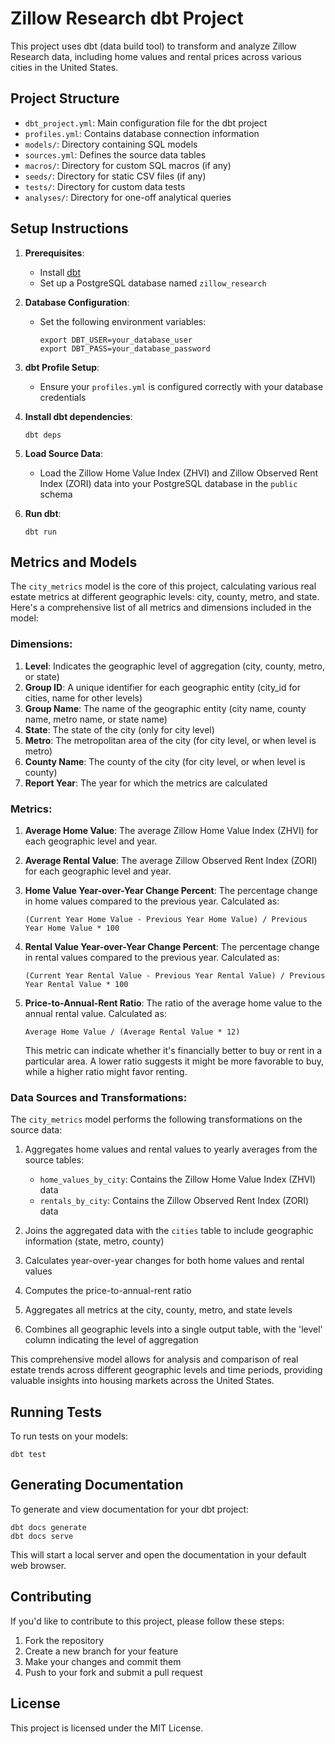 # Zillow Research dbt Project

This project uses dbt (data build tool) to transform and analyze Zillow Research data, including home values and rental prices across various cities in the United States.

## Project Structure

- `dbt_project.yml`: Main configuration file for the dbt project
- `profiles.yml`: Contains database connection information
- `models/`: Directory containing SQL models
- `sources.yml`: Defines the source data tables
- `macros/`: Directory for custom SQL macros (if any)
- `seeds/`: Directory for static CSV files (if any)
- `tests/`: Directory for custom data tests
- `analyses/`: Directory for one-off analytical queries

## Setup Instructions

1. **Prerequisites**:
   - Install [dbt](https://docs.getdbt.com/docs/installation)
   - Set up a PostgreSQL database named `zillow_research`

2. **Database Configuration**:
   - Set the following environment variables:
     ```
     export DBT_USER=your_database_user
     export DBT_PASS=your_database_password
     ```

3. **dbt Profile Setup**:
   - Ensure your `profiles.yml` is configured correctly with your database credentials

4. **Install dbt dependencies**:
   ```
   dbt deps
   ```

5. **Load Source Data**:
   - Load the Zillow Home Value Index (ZHVI) and Zillow Observed Rent Index (ZORI) data into your PostgreSQL database in the `public` schema

6. **Run dbt**:
   ```
   dbt run
   ```

## Metrics and Models

The `city_metrics` model is the core of this project, calculating various real estate metrics at different geographic levels: city, county, metro, and state. Here's a comprehensive list of all metrics and dimensions included in the model:

### Dimensions:

1. **Level**: Indicates the geographic level of aggregation (city, county, metro, or state)
2. **Group ID**: A unique identifier for each geographic entity (city_id for cities, name for other levels)
3. **Group Name**: The name of the geographic entity (city name, county name, metro name, or state name)
4. **State**: The state of the city (only for city level)
5. **Metro**: The metropolitan area of the city (for city level, or when level is metro)
6. **County Name**: The county of the city (for city level, or when level is county)
7. **Report Year**: The year for which the metrics are calculated

### Metrics:

1. **Average Home Value**: The average Zillow Home Value Index (ZHVI) for each geographic level and year.

2. **Average Rental Value**: The average Zillow Observed Rent Index (ZORI) for each geographic level and year.

3. **Home Value Year-over-Year Change Percent**: The percentage change in home values compared to the previous year. Calculated as:
   ```
   (Current Year Home Value - Previous Year Home Value) / Previous Year Home Value * 100
   ```

4. **Rental Value Year-over-Year Change Percent**: The percentage change in rental values compared to the previous year. Calculated as:
   ```
   (Current Year Rental Value - Previous Year Rental Value) / Previous Year Rental Value * 100
   ```

5. **Price-to-Annual-Rent Ratio**: The ratio of the average home value to the annual rental value. Calculated as:
   ```
   Average Home Value / (Average Rental Value * 12)
   ```
   This metric can indicate whether it's financially better to buy or rent in a particular area. A lower ratio suggests it might be more favorable to buy, while a higher ratio might favor renting.

### Data Sources and Transformations:

The `city_metrics` model performs the following transformations on the source data:

1. Aggregates home values and rental values to yearly averages from the source tables:
   - `home_values_by_city`: Contains the Zillow Home Value Index (ZHVI) data
   - `rentals_by_city`: Contains the Zillow Observed Rent Index (ZORI) data

2. Joins the aggregated data with the `cities` table to include geographic information (state, metro, county)

3. Calculates year-over-year changes for both home values and rental values

4. Computes the price-to-annual-rent ratio

5. Aggregates all metrics at the city, county, metro, and state levels

6. Combines all geographic levels into a single output table, with the 'level' column indicating the level of aggregation

This comprehensive model allows for analysis and comparison of real estate trends across different geographic levels and time periods, providing valuable insights into housing markets across the United States.

## Running Tests

To run tests on your models:

```
dbt test
```

## Generating Documentation

To generate and view documentation for your dbt project:

```
dbt docs generate
dbt docs serve
```

This will start a local server and open the documentation in your default web browser.

## Contributing

If you'd like to contribute to this project, please follow these steps:

1. Fork the repository
2. Create a new branch for your feature
3. Make your changes and commit them
4. Push to your fork and submit a pull request

## License

This project is licensed under the MIT License.
